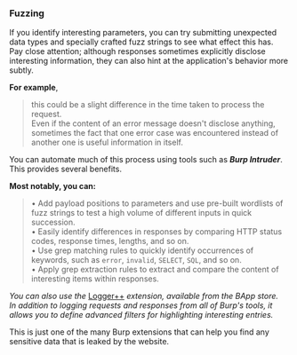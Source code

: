 ### Fuzzing

If you identify interesting parameters, you can try submitting unexpected data types and specially crafted fuzz strings to see what effect this has.  
Pay close attention; although responses sometimes explicitly disclose interesting information, they can also hint at the application's behavior more subtly.  
  
**For example**, 
>this could be a slight difference in the time taken to process the request.  
Even if the content of an error message doesn't disclose anything, sometimes the fact that one error case was encountered instead of another one is useful information in itself.  
  
You can automate much of this process using tools such as _**Burp Intruder**_.  
This provides several benefits.  
  
**Most notably, you can:**  
>• Add payload positions to parameters and use pre-built wordlists of fuzz strings to test a high volume of different inputs in quick succession.  
• Easily identify differences in responses by comparing HTTP status codes, response times, lengths, and so on.  
• Use grep matching rules to quickly identify occurrences of keywords, such as `error`, `invalid`, `SELECT`, `SQL`, and so on.  
• Apply grep extraction rules to extract and compare the content of interesting items within responses.  
  
  
_You can also use the_ [Logger++](https://portswigger.net/bappstore/470b7057b86f41c396a97903377f3d81) _extension, available from the BApp store.  
In addition to logging requests and responses from all of Burp's tools, it allows you to define advanced filters for highlighting interesting entries._  
  
This is just one of the many Burp extensions that can help you find any sensitive data that is leaked by the website.
